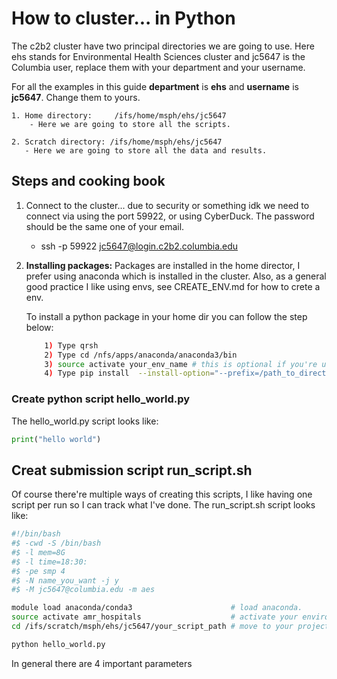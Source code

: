# How to cluster... in Python

The c2b2 cluster have two principal directories we are going to use. Here ehs stands for Environmental Health Sciences cluster and jc5647 is the Columbia user, replace them with your department and your username.

For all the examples in this guide **department** is **ehs** and **username** is **jc5647**. Change them to yours.

    1. Home directory:     /ifs/home/msph/ehs/jc5647
        - Here we are going to store all the scripts.

    2. Scratch directory: /ifs/home/msph/ehs/jc5647
       - Here we are going to store all the data and results.
## Steps and cooking book

1. Connect to the cluster... due to security or something idk we need to connect via using the port 59922, or using CyberDuck. The password should be the same one of your email.

   -  ssh -p 59922 jc5647@login.c2b2.columbia.edu


2. **Installing packages:** Packages are installed in the home director, I prefer using anaconda which is installed in the cluster. Also, as a general good practice I like using envs, see CREATE_ENV.md for how to crete a env.

    To install a python package in your home dir you can follow the step below:
    ```bash
        1) Type qrsh
        2) Type cd /nfs/apps/anaconda/anaconda3/bin
        3) source activate your_env_name # this is optional if you're using or not an environment.
        4) Type pip install  --install-option="--prefix=/path_to_directory" package_name
    ```

### Create python script **hello_world.py**
The hello_world.py script looks like:

```python
print("hello world")
```

## Creat submission script run_script.sh

Of course there're multiple ways of creating this scripts, I like having one script per run so I can track what I've done. The run_script.sh script looks like:

```bash
#!/bin/bash
#$ -cwd -S /bin/bash
#$ -l mem=8G
#$ -l time=18:30:
#$ -pe smp 4
#$ -N name_you_want -j y
#$ -M jc5647@columbia.edu -m aes

module load anaconda/conda3                      # load anaconda.
source activate amr_hospitals                    # activate your environment.
cd /ifs/scratch/msph/ehs/jc5647/your_script_path # move to your project directory.

python hello_world.py
```

In general there are 4 important parameters 
